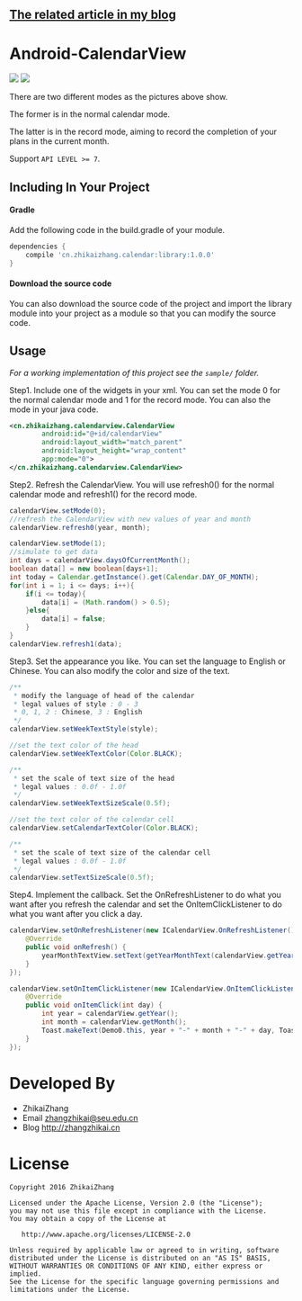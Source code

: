 [The related article in my blog](http://zhikaizhang.cn/2016/05/21/android%E8%87%AA%E5%AE%9A%E4%B9%89%E6%8E%A7%E4%BB%B6%E4%B9%8B%E6%97%A5%E5%8E%86%E6%8E%A7%E4%BB%B6%E7%9A%84%E5%AE%9E%E7%8E%B0/)
-------------------------------------------------------

Android-CalendarView
====================
![](https://github.com/laserwave/Android-CalendarView/blob/master/display/1.gif)
![](https://github.com/laserwave/Android-CalendarView/blob/master/display/2.gif)

There are two different modes as the pictures above show. 

The former is in the normal calendar mode. 

The latter is in the record mode, aiming to record the completion of your plans in the current month. 

Support `API LEVEL >= 7`.

Including In Your Project
-------------------------

#### Gradle
Add the following code in the build.gradle of your module.
```groovy
dependencies {
    compile 'cn.zhikaizhang.calendar:library:1.0.0'
}
```
#### Download the source code
You can also download the source code of the project and import the library module into your project as a module so that you can modify the source code.

Usage
-----
*For a working implementation of this project see the `sample/` folder.*

Step1. Include one of the widgets in your xml. You can set the mode 0 for the normal calendar mode and 1 for the record mode. You can also the mode in your java code.
```xml
<cn.zhikaizhang.calendarview.CalendarView
        android:id="@+id/calendarView"
        android:layout_width="match_parent"
        android:layout_height="wrap_content"
        app:mode="0">
</cn.zhikaizhang.calendarview.CalendarView>
```
Step2. Refresh the CalendarView. You will use refresh0() for the normal calendar mode and refresh1() for the record mode.
```java
calendarView.setMode(0);
//refresh the CalendarView with new values of year and month
calendarView.refresh0(year, month);

calendarView.setMode(1);
//simulate to get data
int days = calendarView.daysOfCurrentMonth();
boolean data[] = new boolean[days+1];
int today = Calendar.getInstance().get(Calendar.DAY_OF_MONTH);
for(int i = 1; i <= days; i++){
	if(i <= today){
		data[i] = (Math.random() > 0.5);
	}else{
		data[i] = false;
	}
}
calendarView.refresh1(data);
```
Step3. Set the appearance you like. You can set the language to English or Chinese. You can also modify the color and size of the text.
```java
/**
 * modify the language of head of the calendar
 * legal values of style : 0 - 3
 * 0, 1, 2 : Chinese, 3 : English
 */
calendarView.setWeekTextStyle(style);

//set the text color of the head
calendarView.setWeekTextColor(Color.BLACK);

/**
 * set the scale of text size of the head
 * legal values : 0.0f - 1.0f
 */
calendarView.setWeekTextSizeScale(0.5f);

//set the text color of the calendar cell
calendarView.setCalendarTextColor(Color.BLACK);

/**
 * set the scale of text size of the calendar cell
 * legal values : 0.0f - 1.0f
 */
calendarView.setTextSizeScale(0.5f);
```
Step4. Implement the callback. Set the OnRefreshListener to do what you want after you refresh the calendar and set the OnItemClickListener to do what you want after you click a day.
```java
calendarView.setOnRefreshListener(new ICalendarView.OnRefreshListener() {
	@Override
	public void onRefresh() {
		yearMonthTextView.setText(getYearMonthText(calendarView.getYear(), calendarView.getMonth()));
	}
});

calendarView.setOnItemClickListener(new ICalendarView.OnItemClickListener() {
	@Override
	public void onItemClick(int day) {
		int year = calendarView.getYear();
		int month = calendarView.getMonth();
		Toast.makeText(Demo0.this, year + "-" + month + "-" + day, Toast.LENGTH_SHORT).show();
	}
});
```

Developed By
============

 * ZhikaiZhang 
 * Email <zhangzhikai@seu.edu.cn>
 * Blog <http://zhangzhikai.cn>

License
=======

    Copyright 2016 ZhikaiZhang 

    Licensed under the Apache License, Version 2.0 (the "License");
    you may not use this file except in compliance with the License.
    You may obtain a copy of the License at

       http://www.apache.org/licenses/LICENSE-2.0

    Unless required by applicable law or agreed to in writing, software
    distributed under the License is distributed on an "AS IS" BASIS,
    WITHOUT WARRANTIES OR CONDITIONS OF ANY KIND, either express or implied.
    See the License for the specific language governing permissions and
    limitations under the License.

